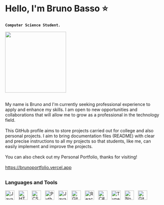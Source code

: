 # Hello, I'm Bruno Basso ⭐
**`Computer Science Student.`**
<div id="header">
  <img src="https://media.giphy.com/media/v1.Y2lkPTc5MGI3NjExbmRta3R0M3lieXdncXkzdG5ja2FxYzVyZGlueGU2c2RkczN2dGxidiZlcD12MV9pbnRlcm5hbF9naWZfYnlfaWQmY3Q9Zw/JqmupuTVZYaQX5s094/giphy.gif" width="197"/>

##

<p>
  <a>
    My name is Bruno and I'm currently seeking professional experience to apply and enhance my skills. I am open to new opportunities and collaborations that will allow me to grow as a professional in the technology field.
    <br><br>
    This GitHub profile aims to store projects carried out for college and also personal projects. I aim to bring documentation files (README) with clear and precise instructions to all my projects so that students, like me, can easily implement and improve the projects.
    <br><br>
    You can also check out my Personal Portfolio, thanks for visiting!
    <br><br>
    <a href="https://brunoportfolio.vercel.app" target="_blank">https://brunoportfolio.vercel.app</a>
  </a>
</p>

##

### Languages and Tools

<img align="left" alt="JavaScript" width="30px" style="padding-right:10px;" src="https://cdn.jsdelivr.net/gh/devicons/devicon/icons/javascript/javascript-plain.svg" />
<img align="left" alt="HTML" width="30px" style="padding-right:10px;" src="https://cdn.jsdelivr.net/gh/devicons/devicon/icons/html5/html5-plain.svg" />
<img align="left" alt="CSS" width="30px" style="padding-right:10px;" src="https://cdn.jsdelivr.net/gh/devicons/devicon/icons/css3/css3-plain.svg" />
<img align="left" alt="Python" width="30px" style="padding-right:10px;" src="https://cdn.jsdelivr.net/gh/devicons/devicon/icons/python/python-plain.svg" />
<img align="left" alt="Java" width="30px" style="padding-right:10px;" src="https://cdn.jsdelivr.net/gh/devicons/devicon@latest/icons/java/java-plain-wordmark.svg" />
<img align="left" alt="Git" width="30px" style="padding-right:10px;" src="https://cdn.jsdelivr.net/gh/devicons/devicon/icons/git/git-original.svg" />
<img align="left" alt="React" width="30px" style="padding-right:10px;" src="https://cdn.jsdelivr.net/gh/devicons/devicon/icons/react/react-original.svg" />
<img align="left" alt="C#" width="30px" style="padding-right:10px;" src="https://cdn.jsdelivr.net/gh/devicons/devicon@latest/icons/csharp/csharp-original.svg" />
<img align="left" alt="TypeScript" width="30px" style="padding-right:10px;" src="https://cdn.jsdelivr.net/gh/devicons/devicon/icons/typescript/typescript-plain.svg" />
<img align="left" alt="NodeJS" width="30px" style="padding-right:10px;" src="https://cdn.jsdelivr.net/gh/devicons/devicon/icons/nodejs/nodejs-original.svg" />
<img align="left" alt="GitHub" width="30px" style="padding-right:10px;" src="https://cdn.jsdelivr.net/gh/devicons/devicon@latest/icons/github/github-original.svg" />
<br />
